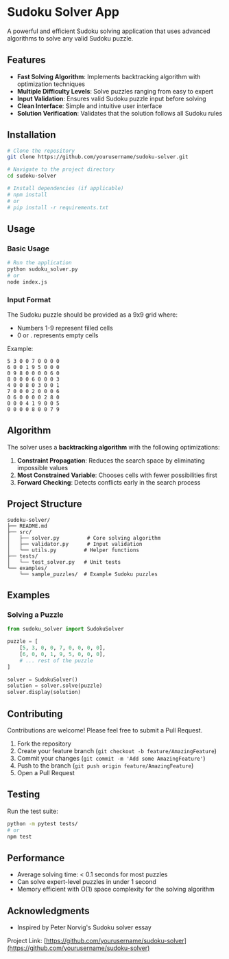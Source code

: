 # Sudoku Solver App

A powerful and efficient Sudoku solving application that uses advanced algorithms to solve any valid Sudoku puzzle.

## Features

- **Fast Solving Algorithm**: Implements backtracking algorithm with optimization techniques
- **Multiple Difficulty Levels**: Solve puzzles ranging from easy to expert
- **Input Validation**: Ensures valid Sudoku puzzle input before solving
- **Clean Interface**: Simple and intuitive user interface
- **Solution Verification**: Validates that the solution follows all Sudoku rules

## Installation

```bash
# Clone the repository
git clone https://github.com/yourusername/sudoku-solver.git

# Navigate to the project directory
cd sudoku-solver

# Install dependencies (if applicable)
# npm install
# or
# pip install -r requirements.txt
```

## Usage

### Basic Usage

```bash
# Run the application
python sudoku_solver.py
# or
node index.js
```

### Input Format

The Sudoku puzzle should be provided as a 9x9 grid where:
- Numbers 1-9 represent filled cells
- 0 or . represents empty cells

Example:
```
5 3 0 0 7 0 0 0 0
6 0 0 1 9 5 0 0 0
0 9 8 0 0 0 0 6 0
8 0 0 0 6 0 0 0 3
4 0 0 8 0 3 0 0 1
7 0 0 0 2 0 0 0 6
0 6 0 0 0 0 2 8 0
0 0 0 4 1 9 0 0 5
0 0 0 0 8 0 0 7 9
```

## Algorithm

The solver uses a **backtracking algorithm** with the following optimizations:

1. **Constraint Propagation**: Reduces the search space by eliminating impossible values
2. **Most Constrained Variable**: Chooses cells with fewer possibilities first
3. **Forward Checking**: Detects conflicts early in the search process

## Project Structure

```
sudoku-solver/
├── README.md
├── src/
│   ├── solver.py         # Core solving algorithm
│   ├── validator.py      # Input validation
│   └── utils.py         # Helper functions
├── tests/
│   └── test_solver.py   # Unit tests
└── examples/
    └── sample_puzzles/  # Example Sudoku puzzles
```

## Examples

### Solving a Puzzle

```python
from sudoku_solver import SudokuSolver

puzzle = [
    [5, 3, 0, 0, 7, 0, 0, 0, 0],
    [6, 0, 0, 1, 9, 5, 0, 0, 0],
    # ... rest of the puzzle
]

solver = SudokuSolver()
solution = solver.solve(puzzle)
solver.display(solution)
```

## Contributing

Contributions are welcome! Please feel free to submit a Pull Request.

1. Fork the repository
2. Create your feature branch (`git checkout -b feature/AmazingFeature`)
3. Commit your changes (`git commit -m 'Add some AmazingFeature'`)
4. Push to the branch (`git push origin feature/AmazingFeature`)
5. Open a Pull Request

## Testing

Run the test suite:

```bash
python -m pytest tests/
# or
npm test
```

## Performance

- Average solving time: < 0.1 seconds for most puzzles
- Can solve expert-level puzzles in under 1 second
- Memory efficient with O(1) space complexity for the solving algorithm

## Acknowledgments

- Inspired by Peter Norvig's Sudoku solver essay

Project Link: [https://github.com/yourusername/sudoku-solver](https://github.com/yourusername/sudoku-solver)